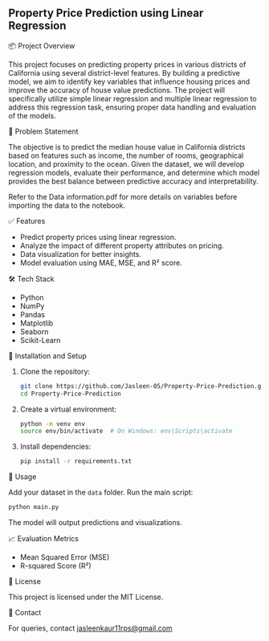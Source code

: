 ## **Property Price Prediction using Linear Regression**

📦 Project Overview

This project focuses on predicting property prices in various districts of California using several district-level features. By building a predictive model, we aim to identify key variables that influence housing prices and improve the accuracy of house value predictions. The project will specifically utilize simple linear regression and multiple linear regression to address this regression task, ensuring proper data handling and evaluation of the models.

🧐 Problem Statement

The objective is to predict the median house value in California districts based on features such as income, the number of rooms, geographical location, and proximity to the ocean. Given the dataset, we will develop regression models, evaluate their performance, and determine which model provides the best balance between predictive accuracy and interpretability.

Refer to the Data information.pdf for more details on variables before importing the data to the notebook.

✅ Features

* Predict property prices using linear regression.
* Analyze the impact of different property attributes on pricing.
* Data visualization for better insights.
* Model evaluation using MAE, MSE, and R² score.

🛠️ Tech Stack

* Python
* NumPy
* Pandas
* Matplotlib
* Seaborn
* Scikit-Learn

🚀 Installation and Setup

1. Clone the repository:

   ```bash
   git clone https://github.com/Jasleen-05/Property-Price-Prediction.git
   cd Property-Price-Prediction
   ```

2. Create a virtual environment:

   ```bash
   python -m venv env
   source env/bin/activate  # On Windows: env\Scripts\activate
   ```

3. Install dependencies:

   ```bash
   pip install -r requirements.txt
   ```

📝 Usage

Add your dataset in the `data` folder.
Run the main script:

  ```bash
  python main.py
  ```
The model will output predictions and visualizations.

📈 Evaluation Metrics

* Mean Squared Error (MSE)
* R-squared Score (R²)

📄 License

This project is licensed under the MIT License.

📧 Contact

For queries, contact jasleenkaur11rps@gmail.com
